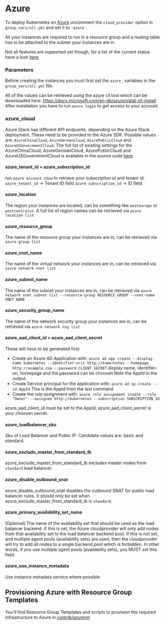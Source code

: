 Azure
===============

To deploy Kubernetes on [Azure](https://azure.microsoft.com) uncomment the `cloud_provider` option in `group_vars/all.yml` and set it to `'azure'`.

All your instances are required to run in a resource group and a routing table has to be attached to the subnet your instances are in.

Not all features are supported yet though, for a list of the current status have a look [here](https://github.com/colemickens/azure-kubernetes-status)

### Parameters

Before creating the instances you must first set the `azure_` variables in the `group_vars/all.yml` file.

All of the values can be retrieved using the azure cli tool which can be downloaded here: https://docs.microsoft.com/en-gb/azure/xplat-cli-install
After installation you have to run `azure login` to get access to your account.

### azure_cloud

Azure Stack has different API endpoints, depending on the Azure Stack deployment. These need to be provided to the Azure SDK.
Possible values are: `AzureChinaCloud`, `AzureGermanCloud`, `AzurePublicCloud` and `AzureUSGovernmentCloud`.
The full list of existing settings for the AzureChinaCloud, AzureGermanCloud, AzurePublicCloud and AzureUSGovernmentCloud
is available in the source code [here](https://github.com/kubernetes-sigs/cloud-provider-azure/blob/master/docs/cloud-provider-config.md)

#### azure\_tenant\_id + azure\_subscription\_id
run `azure account show` to retrieve your subscription id and tenant id:
`azure_tenant_id` -> Tenant ID field
`azure_subscription_id` -> ID field


#### azure\_location
The region your instances are located, can be something like `westeurope` or `westcentralus`. A full list of region names can be retrieved via `azure location list`


#### azure\_resource\_group
The name of the resource group your instances are in, can be retrieved via `azure group list`

#### azure\_vnet\_name
The name of the virtual network your instances are in, can be retrieved via `azure network vnet list`

#### azure\_subnet\_name
The name of the subnet your instances are in, can be retrieved via `azure network vnet subnet list --resource-group RESOURCE_GROUP --vnet-name VNET_NAME`

#### azure\_security\_group\_name
The name of the network security group your instances are in, can be retrieved via `azure network nsg list`

#### azure\_aad\_client\_id + azure\_aad\_client\_secret
These will have to be generated first:
- Create an Azure AD Application with:
`azure ad app create --display-name kubernetes --identifier-uris http://kubernetes --homepage http://example.com --password CLIENT_SECRET` 
display name, identifier-uri, homepage and the password can be choosen
Note the AppId in the output.
- Create Service principal for the application with:
`azure ad sp create --id AppId`
This is the AppId from the last command
- Create the role assignment with:
`azure role assignment create --role "Owner" --assignee http://kubernetes --subscription SUBSCRIPTION_ID`

azure\_aad\_client\_id must be set to the AppId, azure\_aad\_client\_secret is your choosen secret.

#### azure\_loadbalancer\_sku
Sku of Load Balancer and Public IP. Candidate values are: basic and standard.

#### azure\_exclude\_master\_from\_standard\_lb
azure\_exclude\_master\_from\_standard\_lb excludes master nodes from `standard` load balancer.

#### azure\_disable\_outbound\_snat
azure\_disable\_outbound\_snat disables the outbound SNAT for public load balancer rules. It should only be set when azure\_exclude\_master\_from\_standard\_lb is `standard`.
 
#### azure\_primary\_availability\_set\_name
(Optional) The name of the availability set that should be used as the load balancer backend .If this is set, the Azure 
cloudprovider will only add nodes from that availability set to the load balancer backend pool. If this is not set, and 
multiple agent pools (availability sets) are used, then the cloudprovider will try to add all nodes to a single backend 
pool which is forbidden. In other words, if you use multiple agent pools (availability sets), you MUST set this field.

#### azure\_use\_instance\_metadata
Use instance metadata service where possible


## Provisioning Azure with Resource Group Templates

You'll find Resource Group Templates and scripts to provision the required infrastructure to Azure in [*contrib/azurerm*](../contrib/azurerm/README.md)
